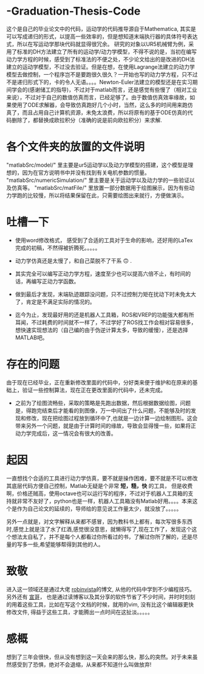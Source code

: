 # -Graduation-Thesis-Code

这个是自己的毕业论文中的代码，运动学的代码推导源自于Mathematica, 其实是可以写成递归的形式，以提高一些效率的，但是想知道末端执行器的具体符号表达式，所以在写运动学那块代码就显得很冗余。 研究的对象以UR5机械臂为例，采用了标准的DH方法建立了所有的运动学/动力学模型，不得不说的是，当初在编写动力学方程的时候，感受到了标准法的不便之处，不少论文给出的是改进的DH法建立的运动学模型，不过没去验证。但是在想，在使用Lagrange法建立的动力学模型去做控制，一个程序岂不是要跑很久很久？一开始也写的动力学方程，只不过不是递归形式下的，卡的令人无语。。。。Newton-Euler法建立的模型还是在实习期间学会的(感谢储工的指导)，不过对于matlab而言，还是感觉有些慢了（相对工业来说），不过对于自己的数值仿真而言，已经足够了。由于数值仿真效率缘故，如果使用了ODE求解器，会导致仿真跑好几个小时，当然，这么多的时间用来跑仿真了，而且占用自己计算机资源，未免太浪费，所以将原有的基于ODE仿真的代码删除了，都替换成欧拉积分（准确的说是前向欧拉积分）来求解.

各个文件夹的放置的文件说明
=========================
"matlabSrc/model/" 里主要是ur5运动学以及动力学模型的搭建，这个模型是理想的，因为在官方说明书中并没有找到有关电机参数的惯量。
"matlabSrc/numericSimulation/" 里主要是关于运动学以及动力学的一些验证以及仿真等。
"matlabSrc/matFile/" 里放置一部分数据用于绘图展示，因为有些动力学跑的比较慢，所以将结果保留在此，只需要绘图出来就行，方便做演示。

吐槽一下
=========================
- 使用word修改格式， 感受到了合适的工具对于生命的影响，还好用的LaTex完成的初稿，不然得被折腾死。。。。。

- 动力学仿真还是太慢了，和自己菜脱不了干系 :upside_down_face: .

- 其实完全可以编写正动力学方程，速度至少也可以提高六倍不止，有时间的话，再编写正动力学函数。

- 做到最后才发现，末端轨迹跟踪没问题，只不过控制力矩在扰动下时未免太大了，肯定是不满足实际的情况的。

- 迄今为止，发现最好用的还是机器人工具箱，ROS和VREP的功能强大都有所耳闻，不过耗费的时间就不一样了，不过学好了ROS找工作会相对容易很多，想快速实现想法的（自己编的由于伪逆计算太多，导致的缓慢），还是选择MATLAB吧。



存在的问题
=========================
由于现在已经毕业，正在重新修改里面的代码中，分好类来便于维护和在原来的基础上，验证一些控制算法，现在正在更改里面的代码中，还未完成。

- 之前为了绘图流畅些，采取的策略是先跑出数据，然后根据数据绘图，问题是，得跑完结束后才能看的到图像，万一中间出了什么问题，不能够及时的发现和修改，现在把绘图过程放到循环中了,也就是一边计算一边绘制图形。这会带来另外一个问题，就是由于计算时间的缘故，导致会显得慢一些，如果将正动力学完成后，这一情况会有很大的改善。

















起因
=========================
一直想找个合适的工具进行动力学仿真，要不就是操作困难，要不就是不可以修改其底层代码方便自己控制，Matlab无疑是个非常 **短，糙，快** 的工具， 但是收费啊，价格还贼高，使用octave也可以运行写的程序，不过对于机器人工具箱的支持就非常不友好了，python也是一样，机器人工具箱没有Matlab好用。。。。本来这个是作为自己论文的延续的，导师给的意见说工作量太少，就没放了。。。。。

另外一点就是，对文字解释从来都不感冒，因为教科书上都有，每次写很多东西时,感觉上就是注了水了红酒,感觉很没意思，就懒得写了,现在工作了，发现这个这个想法太自私了，并不是每个人都看过你所看过的书，了解过你所了解的，还是尽量的写多一些,希望能够帮得到其他的人。

致敬
=========================
进入这一领域还是通过大佬 [robinvista](https://blog.csdn.net/robinvista/article/details/70231205)的博文, 从他的代码中学到不少编程技巧。 另外还有 [宣哥](lixuan.xyz)， 也是通过读博客以及其分享的软件节省了不少时间，并时时刻刻的用着这些工具，比如在写这个文档的时候，就用的vim, 没有比这个编辑器更快修改文件, 得益于这些工具，才能腾出一点时间在这扯淡。。。。。

感概
=========================
想到了三年会很快，但从没有想到这一天会来的那么快，那么的突然。对于未来虽然感受到了恐惧，绝对不会退缩，从来都不知道什么叫做放弃!
